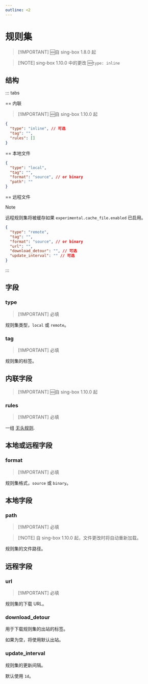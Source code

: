```yaml
---
outline: <2
---
```


# 规则集

> [!IMPORTANT] 🆕自 sing-box 1.8.0 起

> [!NOTE] sing-box 1.10.0 中的更改
> :new:`type: inline`

## 结构

::: tabs

== 内联

> [!IMPORTANT] 🆕自 sing-box 1.10.0 起

```json
{
  "type": "inline", // 可选
  "tag": "",
  "rules": []
}
```

== 本地文件

```json
{
  "type": "local",
  "tag": "",
  "format": "source", // or binary
  "path": ""
}
```

== 远程文件

> [!NOTE]
> 远程规则集将被缓存如果 `experimental.cache_file.enabled` 已启用。

```json
{
  "type": "remote",
  "tag": "",
  "format": "source", // or binary
  "url": "",
  "download_detour": "", // 可选
  "update_interval": "" // 可选
}
```
:::

## 字段

### type

> [!IMPORTANT] 必填

规则集类型，`local` 或 `remote`。

### tag

> [!IMPORTANT] 必填

规则集的标签。

## 内联字段

> [!IMPORTANT] 🆕自 sing-box 1.10.0 起

### rules

> [!IMPORTANT] 必填

一组 [无头规则](../headless-rule/).

## 本地或远程字段

### format

> [!IMPORTANT] 必填

规则集格式，`source` 或 `binary`。

## 本地字段

### path

> [!IMPORTANT] 必填

> [!NOTE] 自 sing-box 1.10.0 起，文件更改时将自动重新加载。

规则集的文件路径。

## 远程字段

### url

> [!IMPORTANT] 必填

规则集的下载 URL。

### download_detour

用于下载规则集的出站的标签。

如果为空，将使用默认出站。

### update_interval

规则集的更新间隔。

默认使用 `1d`。
